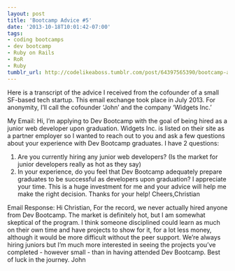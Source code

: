 ```yaml
---
layout: post
title: 'Bootcamp Advice #5'
date: '2013-10-18T10:01:42-07:00'
tags:
- coding bootcamps
- dev bootcamp
- Ruby on Rails
- RoR
- Ruby
tumblr_url: http://codelikeaboss.tumblr.com/post/64397565390/bootcamp-advice-5
---
```




Here is a transcript of the advice I received from the cofounder of a small SF-based tech startup. This email exchange took place in July 2013. For anonymity, I’ll call the cofounder ‘John’ and the company ‘Widgets Inc.’

My Email:
Hi,
I’m applying to Dev Bootcamp with the goal of being hired as a junior web developer upon graduation. Widgets Inc. is listed on their site as a partner employer so I wanted to reach out to you and ask a few questions about your experience with Dev Bootcamp graduates.
I have 2 questions:
1) Are you currently hiring any junior web developers? (Is the market for junior developers really as hot as they say)
2) In your experience, do you feel that Dev Bootcamp adequately prepare graduates to be successful as developers upon graduation?
I appreciate your time. This is a huge investment for me and your advice will help me make the right decision. Thanks for your help!
Cheers,Christian

Email Response:
Hi Christian,
For the record, we never actually hired anyone from Dev Bootcamp. The market is definitely hot, but I am somewhat skeptical of the program. I think someone disciplined could learn as much on their own time and have projects to show for it, for a lot less money, although it would be more difficult without the peer support.
We’re always hiring juniors but I’m much more interested in seeing the projects you’ve completed - however small - than in having attended Dev Bootcamp.
Best of luck in the journey.
John
